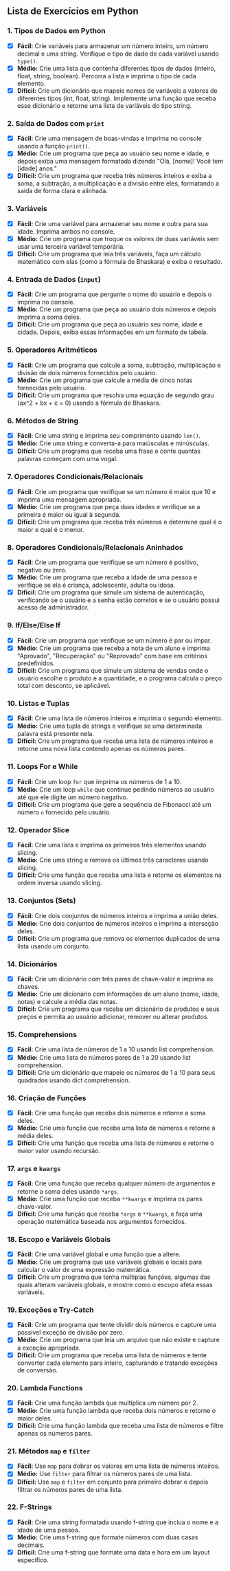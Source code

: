 ## Lista de Exercícios em Python

### 1. Tipos de Dados em Python
- [x] **Fácil:** Crie variáveis para armazenar um número inteiro, um número decimal e uma string. Verifique o tipo de dado de cada variável usando `type()`.
- [x] **Médio:** Crie uma lista que contenha diferentes tipos de dados (inteiro, float, string, boolean). Percorra a lista e imprima o tipo de cada elemento.
- [x] **Difícil:** Crie um dicionário que mapeie nomes de variáveis a valores de diferentes tipos (int, float, string). Implemente uma função que receba esse dicionário e retorne uma lista de variáveis do tipo string.

### 2. Saída de Dados com `print`
- [x] **Fácil:** Crie uma mensagem de boas-vindas e imprima no console usando a função `print()`.
- [x] **Médio:** Crie um programa que peça ao usuário seu nome e idade, e depois exiba uma mensagem formatada dizendo "Olá, [nome]! Você tem [idade] anos."
- [x] **Difícil:** Crie um programa que receba três números inteiros e exiba a soma, a subtração, a multiplicação e a divisão entre eles, formatando a saída de forma clara e alinhada.

### 3. Variáveis
- [x] **Fácil:** Crie uma variável para armazenar seu nome e outra para sua idade. Imprima ambos no console.
- [x] **Médio:** Crie um programa que troque os valores de duas variáveis sem usar uma terceira variável temporária.
- [x] **Difícil:** Crie um programa que leia três variáveis, faça um cálculo matemático com elas (como a fórmula de Bhaskara) e exiba o resultado.

### 4. Entrada de Dados (`input`)
- [x] **Fácil:** Crie um programa que pergunte o nome do usuário e depois o imprima no console.
- [x] **Médio:** Crie um programa que peça ao usuário dois números e depois imprima a soma deles.
- [x] **Difícil:** Crie um programa que peça ao usuário seu nome, idade e cidade. Depois, exiba essas informações em um formato de tabela.

### 5. Operadores Aritméticos
- [x] **Fácil:** Crie um programa que calcule a soma, subtração, multiplicação e divisão de dois números fornecidos pelo usuário.
- [x] **Médio:** Crie um programa que calcule a média de cinco notas fornecidas pelo usuário.
- [x] **Difícil:** Crie um programa que resolva uma equação de segundo grau (ax^2 + bx + c = 0) usando a fórmula de Bhaskara.

### 6. Métodos de String
- [x] **Fácil:** Crie uma string e imprima seu comprimento usando `len()`.
- [x] **Médio:** Crie uma string e converta-a para maiúsculas e minúsculas.
- [x] **Difícil:** Crie um programa que receba uma frase e conte quantas palavras começam com uma vogal.

### 7. Operadores Condicionais/Relacionais
- [x] **Fácil:** Crie um programa que verifique se um número é maior que 10 e imprima uma mensagem apropriada.
- [x] **Médio:** Crie um programa que peça duas idades e verifique se a primeira é maior ou igual à segunda.
- [x] **Difícil:** Crie um programa que receba três números e determine qual é o maior e qual é o menor.

### 8. Operadores Condicionais/Relacionais Aninhados
- [x] **Fácil:** Crie um programa que verifique se um número é positivo, negativo ou zero.
- [x] **Médio:** Crie um programa que receba a idade de uma pessoa e verifique se ela é criança, adolescente, adulta ou idosa.
- [x] **Difícil:** Crie um programa que simule um sistema de autenticação, verificando se o usuário e a senha estão corretos e se o usuário possui acesso de administrador.

### 9. If/Else/Else If
- [x] **Fácil:** Crie um programa que verifique se um número é par ou ímpar.
- [x] **Médio:** Crie um programa que receba a nota de um aluno e imprima "Aprovado", "Recuperação" ou "Reprovado" com base em critérios predefinidos.
- [x] **Difícil:** Crie um programa que simule um sistema de vendas onde o usuário escolhe o produto e a quantidade, e o programa calcula o preço total com desconto, se aplicável.

### 10. Listas e Tuplas
- [x] **Fácil:** Crie uma lista de números inteiros e imprima o segundo elemento.
- [x] **Médio:** Crie uma tupla de strings e verifique se uma determinada palavra está presente nela.
- [x] **Difícil:** Crie um programa que receba uma lista de números inteiros e retorne uma nova lista contendo apenas os números pares.

### 11. Loops For e While
- [x] **Fácil:** Crie um loop `for` que imprima os números de 1 a 10.
- [x] **Médio:** Crie um loop `while` que continue pedindo números ao usuário até que ele digite um número negativo.
- [x] **Difícil:** Crie um programa que gere a sequência de Fibonacci até um número `n` fornecido pelo usuário.

### 12. Operador Slice
- [x] **Fácil:** Crie uma lista e imprima os primeiros três elementos usando slicing.
- [x] **Médio:** Crie uma string e remova os últimos três caracteres usando slicing.
- [x] **Difícil:** Crie uma função que receba uma lista e retorne os elementos na ordem inversa usando slicing.

### 13. Conjuntos (Sets)
- [x] **Fácil:** Crie dois conjuntos de números inteiros e imprima a união deles.
- [x] **Médio:** Crie dois conjuntos de números inteiros e imprima a interseção deles.
- [x] **Difícil:** Crie um programa que remova os elementos duplicados de uma lista usando um conjunto.

### 14. Dicionários
- [x] **Fácil:** Crie um dicionário com três pares de chave-valor e imprima as chaves.
- [x] **Médio:** Crie um dicionário com informações de um aluno (nome, idade, notas) e calcule a média das notas.
- [x] **Difícil:** Crie um programa que receba um dicionário de produtos e seus preços e permita ao usuário adicionar, remover ou alterar produtos.

### 15. Comprehensions
- [x] **Fácil:** Crie uma lista de números de 1 a 10 usando list comprehension.
- [x] **Médio:** Crie uma lista de números pares de 1 a 20 usando list comprehension.
- [x] **Difícil:** Crie um dicionário que mapeie os números de 1 a 10 para seus quadrados usando dict comprehension.

### 16. Criação de Funções
- [x] **Fácil:** Crie uma função que receba dois números e retorne a soma deles.
- [x] **Médio:** Crie uma função que receba uma lista de números e retorne a média deles.
- [x] **Difícil:** Crie uma função que receba uma lista de números e retorne o maior valor usando recursão.

### 17. `args` e `kwargs`
- [x] **Fácil:** Crie uma função que receba qualquer número de argumentos e retorne a soma deles usando `*args`.
- [x] **Médio:** Crie uma função que receba `**kwargs` e imprima os pares chave-valor.
- [x] **Difícil:** Crie uma função que receba `*args` e `**kwargs`, e faça uma operação matemática baseada nos argumentos fornecidos.

### 18. Escopo e Variáveis Globais
- [x] **Fácil:** Crie uma variável global e uma função que a altere.
- [x] **Médio:** Crie um programa que use variáveis globais e locais para calcular o valor de uma expressão matemática.
- [x] **Difícil:** Crie um programa que tenha múltiplas funções, algumas das quais alteram variáveis globais, e mostre como o escopo afeta essas variáveis.

### 19. Exceções e Try-Catch
- [x] **Fácil:** Crie um programa que tente dividir dois números e capture uma possível exceção de divisão por zero.
- [x] **Médio:** Crie um programa que leia um arquivo que não existe e capture a exceção apropriada.
- [x] **Difícil:** Crie um programa que receba uma lista de números e tente converter cada elemento para inteiro, capturando e tratando exceções de conversão.

### 20. Lambda Functions
- [x] **Fácil:** Crie uma função lambda que multiplica um número por 2.
- [x] **Médio:** Crie uma função lambda que receba dois números e retorne o maior deles.
- [x] **Difícil:** Crie uma função lambda que receba uma lista de números e filtre apenas os números pares.

### 21. Métodos `map` e `filter`
- [x] **Fácil:** Use `map` para dobrar os valores em uma lista de números inteiros.
- [x] **Médio:** Use `filter` para filtrar os números pares de uma lista.
- [x] **Difícil:** Use `map` e `filter` em conjunto para primeiro dobrar e depois filtrar os números pares de uma lista.

### 22. F-Strings
- [x] **Fácil:** Crie uma string formatada usando f-string que inclua o nome e a idade de uma pessoa.
- [x] **Médio:** Crie uma f-string que formate números com duas casas decimais.
- [x] **Difícil:** Crie uma f-string que formate uma data e hora em um layout específico.
